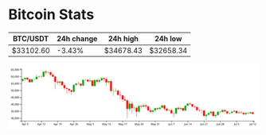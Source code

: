 # Bitcoin Stats

BTC/USDT|24h change|24h high|24h low|
|---|---|---|---|
|$33102.60|-3.43%|$34678.43|$32658.34|

<img src="./chart.svg">
